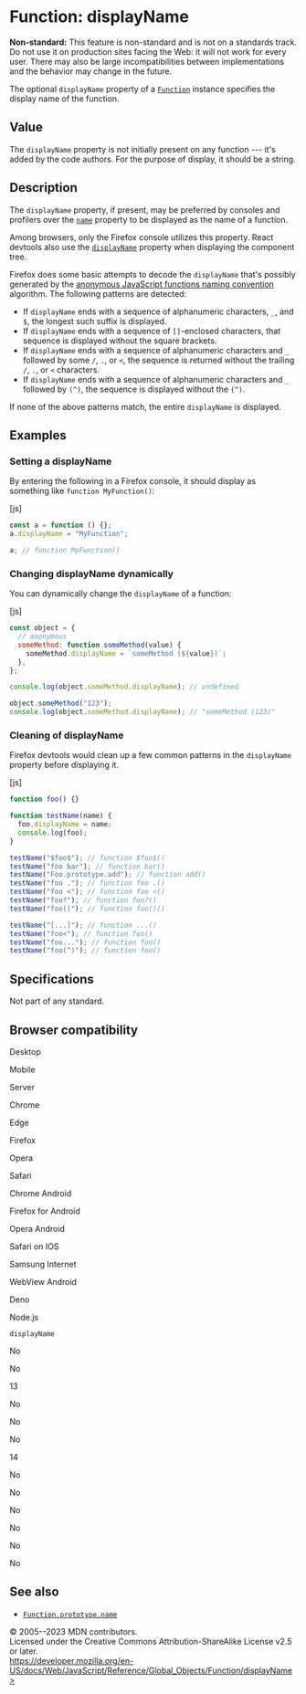Function: displayName
=====================

 
 
**Non-standard:** This feature is non-standard and is not on a standards
track. Do not use it on production sites facing the Web: it will not
work for every user. There may also be large incompatibilities between
implementations and the behavior may change in the future.


The optional `displayName` property of a [`Function`](../function)
instance specifies the display name of the function.


 
Value
-----

 
The `displayName` property is not initially present on any function ---
it\'s added by the code authors. For the purpose of display, it should
be a string.



 
Description
-----------

 
The `displayName` property, if present, may be preferred by consoles and
profilers over the [`name`](name) property to be displayed as the name
of a function.

Among browsers, only the Firefox console utilizes this property. React
devtools also use the
[`displayName`](https://reactjs.org/docs/higher-order-components.html#convention-wrap-the-display-name-for-easy-debugging)
property when displaying the component tree.

Firefox does some basic attempts to decode the `displayName` that\'s
possibly generated by the [anonymous JavaScript functions naming
convention](https://johnjbarton.github.io/nonymous/index.html)
algorithm. The following patterns are detected:

-   If `displayName` ends with a sequence of alphanumeric characters,
    `_`, and `$`, the longest such suffix is displayed.
-   If `displayName` ends with a sequence of `[]`-enclosed characters,
    that sequence is displayed without the square brackets.
-   If `displayName` ends with a sequence of alphanumeric characters and
    `_` followed by some `/`, `.`, or `<`, the sequence is returned
    without the trailing `/`, `.`, or `<` characters.
-   If `displayName` ends with a sequence of alphanumeric characters and
    `_` followed by `(^)`, the sequence is displayed without the `(^)`.

If none of the above patterns match, the entire `displayName` is
displayed.



 
Examples
--------


 
### Setting a displayName 

 
By entering the following in a Firefox console, it should display as
something like `function MyFunction()`:

 
 
[js]


```js
const a = function () {};
a.displayName = "MyFunction";

a; // function MyFunction()
```




 
### Changing displayName dynamically 

 
You can dynamically change the `displayName` of a function:

 
 
[js]


```js
const object = {
  // anonymous
  someMethod: function someMethod(value) {
    someMethod.displayName = `someMethod (${value})`;
  },
};

console.log(object.someMethod.displayName); // undefined

object.someMethod("123");
console.log(object.someMethod.displayName); // "someMethod (123)"
```




 
### Cleaning of displayName 

 
Firefox devtools would clean up a few common patterns in the
`displayName` property before displaying it.

 
 
[js]


```js
function foo() {}

function testName(name) {
  foo.displayName = name;
  console.log(foo);
}

testName("$foo$"); // function $foo$()
testName("foo bar"); // function bar()
testName("Foo.prototype.add"); // function add()
testName("foo ."); // function foo .()
testName("foo <"); // function foo <()
testName("foo?"); // function foo?()
testName("foo()"); // function foo()()

testName("[...]"); // function ...()
testName("foo<"); // function foo()
testName("foo..."); // function foo()
testName("foo(^)"); // function foo()
```




 
Specifications
--------------

 
Not part of any standard.



Browser compatibility 
---------------------

 


Desktop

Mobile

Server

Chrome

Edge

Firefox

Opera

Safari

Chrome Android

Firefox for Android

Opera Android

Safari on IOS

Samsung Internet

WebView Android

Deno

Node.js

`displayName`

No

No

13

No

No

No

14

No

No

No

No

No

No

 
See also 
--------

 
-   [`Function.prototype.name`](name)



 
© 2005--2023 MDN contributors.\
Licensed under the Creative Commons Attribution-ShareAlike License v2.5
or later.\
https://developer.mozilla.org/en-US/docs/Web/JavaScript/Reference/Global_Objects/Function/displayName>

